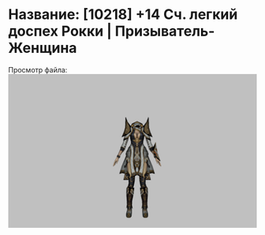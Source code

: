 # Название: [10218] +14 Сч. легкий доспех Рокки | Призыватель-Женщина

Просмотр файла:
![p090032.png](p090032.png)